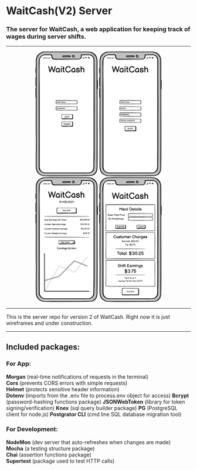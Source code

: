 # WaitCash(V2) Server

### The server for WaitCash, a web application for keeping track of wages during server shifts.

---

<p align="middle">
  <img src="images\loginpage.png" width="170" />
  <img src="images\registerpage.png" width="170" /> 
  <img src="images\dashboard.png" width="170" />
  <img src="images\shiftpage.png" width="170" />
</p>

---

<p>This is the server repo for version 2 of WaitCash. Right now it is just wireframes
and under construction.</p>

---
## Included packages:

### For App:

**Morgan** (real-time notifications of requests in the terminal)  
**Cors** (prevents CORS errors with simple requests)  
**Helmet** (protects sensitive header information)  
**Dotenv** (imports from the .env file to process.env object for access)
**Bcrypt** (password-hashing functions package)
**JSONWebToken** (library for token signing/verification)
**Knex** (sql query builder package)
**PG** (PostgreSQL client for node.js)
**Postgrator CLI** (cmd line SQL database migration tool)

### For Development:

**NodeMon** (dev server that auto-refreshes when changes are made)  
**Mocha** (a testing structure package)  
**Chai** (assertion functions package)  
**Supertest** (package used to test HTTP calls)
